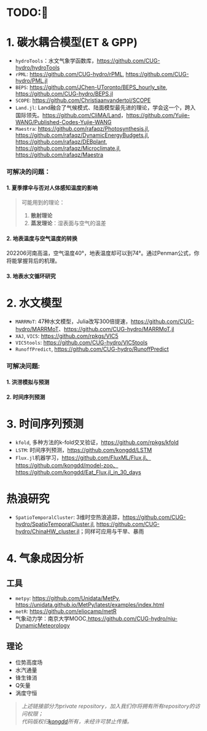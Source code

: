 # TODO:👋

<!--

**Here are some ideas to get you started:**

🙋‍♀️ A short introduction - what is your organization all about?
🌈 Contribution guidelines - how can the community get involved?
👩‍💻 Useful resources - where can the community find your docs? Is there anything else the community should know?
🍿 Fun facts - what does your team eat for breakfast?
🧙 Remember, you can do mighty things with the power of [Markdown](https://docs.github.com/github/writing-on-github/getting-started-with-writing-and-formatting-on-github/basic-writing-and-formatting-syntax)
-->

# 1. 碳水耦合模型(ET & GPP)

- `hydroTools`：水文气象学函数库，https://github.com/CUG-hydro/hydroTools
- `rPML`: https://github.com/CUG-hydro/rPML, https://github.com/CUG-hydro/PML.jl
- `BEPS`: <https://github.com/JChen-UToronto/BEPS_hourly_site>, <https://github.com/CUG-hydro/BEPS.jl>
- `SCOPE`: https://github.com/Christiaanvandertol/SCOPE
- `Land.jl`: Land融合了气候模式、陆面模型最先进的理论，学会这一个，跨入国际领先。<https://github.com/CliMA/Land>，<https://github.com/Yujie-WANG/Published-Codes-Yujie-WANG>
- `Maestra`: <https://github.com/rafaqz/Photosynthesis.jl>, <https://github.com/rafaqz/DynamicEnergyBudgets.jl>, <https://github.com/rafaqz/DEBplant>, <https://github.com/rafaqz/Microclimate.jl>, <https://github.com/rafaqz/Maestra>

### 可解决的问题：

#### 1. 夏季撑伞与否对人体感知温度的影响
  
  > 可能用到的理论：
  > 1. **散射理论**
  > 2. **蒸发理论**：湿表面与空气的温差

#### 2. 地表温度与空气温度的转换

202206河南高温，空气温度40°，地表温度却可以到74°。通过Penman公式，你将能掌握背后的机理。

#### 3. 地表水文循环研究

# 2. 水文模型
- `MARRMoT`: 47种水文模型，Julia改写300倍提速，<https://github.com/CUG-hydro/MARRMoT>、<https://github.com/CUG-hydro/MARRMoT.jl>
- `XAJ`, `VIC5`: https://github.com/rpkgs/VIC5
- `VIC5tools`: https://github.com/CUG-hydro/VIC5tools
- `RunoffPredict`, https://github.com/CUG-hydro/RunoffPredict

### 可解决问题: 
#### 1. 洪涝模拟与预测
#### 2. 时间序列预测

# 3. 时间序列预测
- `kfold`, 多种方法的k-fold交叉验证，https://github.com/rpkgs/kfold
- `LSTM`: 时间序列预测，https://github.com/kongdd/LSTM
- `Flux.jl`机器学习，https://github.com/FluxML/Flux.jl、https://github.com/kongdd/model-zoo、https://github.com/kongdd/Eat_Flux.jl_in_30_days

# 热浪研究
- `SpatioTemporalCluster`: 3维时空热浪追踪，<https://github.com/CUG-hydro/SpatioTemporalCluster.jl>, <https://github.com/CUG-hydro/ChinaHW_cluster.jl>；同样可应用与干旱、暴雨

# 4. 气象成因分析
## 工具

- `metpy`: <https://github.com/Unidata/MetPy>, <https://unidata.github.io/MetPy/latest/examples/index.html>
- `metR`: <https://github.com/eliocamp/metR>
- 气象动力学：南京大学MOOC,https://github.com/CUG-hydro/nju-DynamicMeteorology

## 理论
- 位势高度场
- 水汽通量
- 锋生锋消
- Q矢量
- 涡度守恒

> _上述链接部分为private repository，加入我们你将拥有所有repository的访问权限；_   
> _代码版权归[kongdd](https://github.com/kongdd)所有，未经许可禁止传播。_
